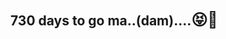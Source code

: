 ##    730 days to go ma..(dam)....<span style='font-size:25px;'>&#128541;</span><span style='font-size:25px;'>&#128150;</span>

